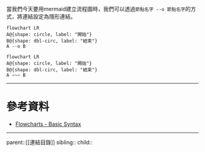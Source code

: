 當我們今天要用mermaid建立流程圖時，我們可以透過`節點名字 --o 節點名字`的方式，將連結設定為隱形連結。
```Mermaid
flowchart LR
A@{shape: circle, label: "開始"}
B@{shape: dbl-circ, label: "結束"}
A --o B
```
```mermaid
flowchart LR
A@{shape: circle, label: "開始"}
B@{shape: dbl-circ, label: "結束"}
A ~~~ B
```
- - -
# 參考資料
- [Flowcharts - Basic Syntax](https://mermaid.js.org/syntax/flowchart.html)
- - -
parent::[[連結目錄]]
sibling::
child::